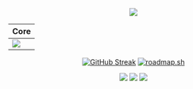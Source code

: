 <div align="center">

  <img src="https://media.tenor.com/Z9SazAegMbIAAAAd/aurelius467385-yofukashi-no-uta.gif" />

| Core |
|------|
| [![](https://skillicons.dev/icons?i=js)](https://skillicons.dev) |

  [![GitHub Streak](https://streak-stats.demolab.com?user=lisanshidqifarizan&theme=dark&hide_border=true&border_radius=0&mode=weekly&card_width=500&card_height=200)](https://git.io/streak-stats)
  [![roadmap.sh](https://roadmap.sh/card/wide/64e75b13b128dce3cb6f9bb7?variant=dark&roadmaps=frontend%2Cjavascript%2Cnodejs%2Creact)](https://roadmap.sh)
  
  <img href="https://www.instagram.com/lisan.sf" src="https://img.shields.io/badge/Instagram-E4405F?style=for-the-badge&logo=instagram&logoColor=white" />
  <img href="https://wa.me/6283113810321" src="https://img.shields.io/badge/WhatsApp-25D366?style=for-the-badge&logo=whatsapp&logoColor=white" />
  <img src="https://profile-counter.glitch.me/lisanshidqifarizan/count.svg?"  />

</div>

